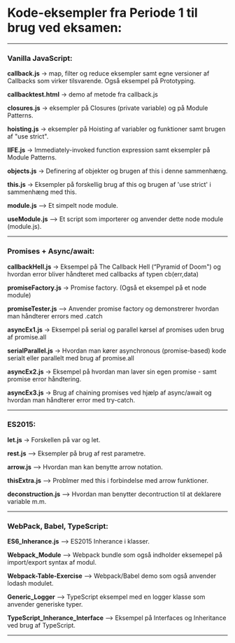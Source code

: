 # Kode-eksempler fra Periode 1 til brug ved eksamen:

----
### Vanilla JavaScript:

**callback.js**  ->  map, filter og reduce eksempler samt egne versioner af Callbacks som virker tilsvarende. Også eksempel på Prototyping.

**callbacktest.html**  ->  demo af metode fra callback.js

**closures.js**  ->  eksempler på Closures (private variable) og på Module Patterns.

**hoisting.js**  ->  eksempler på Hoisting af variabler og funktioner samt brugen af "use strict".

**IIFE.js**  ->  Immediately-invoked function expression samt eksempler på Module Patterns.

**objects.js**  ->  Definering af objekter og brugen af this i denne sammenhæng.

**this.js** ->  Eksempler på forskellig brug af this og brugen af 'use strict' i sammenhæng med this.

**module.js**  -->  Et simpelt node module.

**useModule.js**  -->  Et script som importerer og anvender dette node module (module.js).

----
### Promises + Async/await:

**callbackHell.js**  ->  Eksempel på The Callback Hell  (“Pyramid of Doom") og hvordan error bliver håndteret med callbacks af typen cb(err,data)

**promiseFactory.js**  ->  Promise factory. (Også et eksempel på et node module)

**promiseTester.js**  -->  Anvender promise factory og demonstrerer hvordan man håndterer errors med .catch

**asyncEx1.js**  ->  Eksempel på serial og parallel kørsel af promises uden brug af promise.all

**serialParallel.js**  ->  Hvordan man kører asynchronous (promise-based) kode serialt eller parallelt med brug af promise.all

**asyncEx2.js**  ->  Eksempel på hvordan man laver sin egen promise - samt promise error håndtering.

**asyncEx3.js**  ->  Brug af chaining promises ved hjælp af async/await og hvordan man håndterer error med try-catch.

----
### ES2015:

**let.js**  ->  Forskellen på var og let.

**rest.js**  -->  Eksempler på brug af rest parametre.

**arrow.js**  -->  Hvordan man kan benytte arrow notation.

**thisExtra.js**  -->  Problmer med this i forbindelse med arrow funktioner.

**deconstruction.js**  -->  Hvordan man benytter decontruction til at deklarere variable m.m.

----
### WebPack, Babel, TypeScript:

**ES6_Inherance.js**  -->  ES2015 Inherance i klasser.

**Webpack_Module**  -->  Webpack bundle som også indholder eksemepel på import/export syntax af modul.

**Webpack-Table-Exercise**  -->  Webpack/Babel demo som også anvender lodash modulet.

**Generic_Logger**  -->  TypeScript eksempel med en logger klasse som anvender generiske typer.

**TypeScript_Inherance_Interface**  -->  Eksempel på Interfaces og Inheritance ved brug af TypeScript.

----




